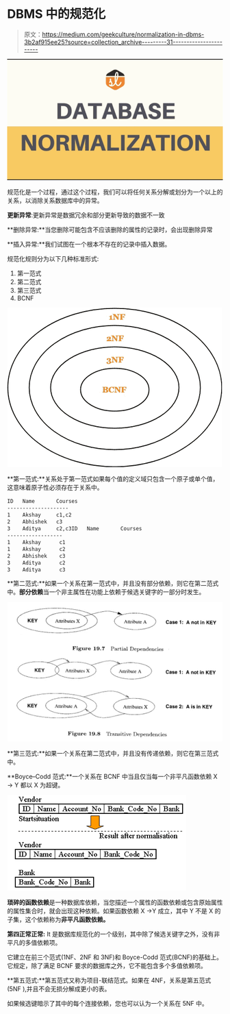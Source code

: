 # DBMS 中的规范化

> 原文：<https://medium.com/geekculture/normalization-in-dbms-3b2af915ee25?source=collection_archive---------31----------------------->

![](img/14ddae435d4cbce22bc15c02f5da314f.png)

规范化是一个过程，通过这个过程，我们可以将任何关系分解或划分为一个以上的关系，以消除关系数据库中的异常。

**更新异常**:更新异常是数据冗余和部分更新导致的数据不一致

**删除异常:**当您删除可能包含不应该删除的属性的记录时，会出现删除异常

**插入异常:**我们试图在一个根本不存在的记录中插入数据。

规范化规则分为以下几种标准形式:

1.  第一范式
2.  第二范式
3.  第三范式
4.  BCNF

![](img/f488a2de8a03a6f6ecde075d2082d91d.png)

**第一范式:**关系处于第一范式如果每个值的定义域只包含一个原子或单个值，这意味着原子性必须存在于关系中。

```
ID   Name       Courses
--------------------
1    Akshay     c1,c2
2    Abhishek   c3
3    Aditya     c2,c3ID   Name       Courses
------------------
1    Akshay      c1
1    Akshay      c2
2    Abhishek    c3
3    Aditya      c2
3    Aditya      c3
```

**第二范式:**如果一个关系在第一范式中，并且没有部分依赖，则它在第二范式中。**部分依赖**当一个非主属性在功能上依赖于候选关键字的一部分时发生。

![](img/7db7140552be31e5c145e1dc5b41f212.png)

**第三范式:**如果一个关系在第二范式中，并且没有传递依赖，则它在第三范式中。

**Boyce–Codd 范式:**一个关系在 BCNF 中当且仅当每一个非平凡函数依赖 X → Y 都以 X 为超键。

![](img/f7c11918f88f7a305430a25c0dace1f7.png)

**琐碎的函数依赖**是一种数据库依赖，当您描述一个属性的函数依赖或包含原始属性的属性集合时，就会出现这种依赖。如果函数依赖 X →Y 成立，其中 Y 不是 X 的子集，这个依赖称为**非平凡函数依赖。**

**第四正常正常:** It 是数据库规范化的一个级别，其中除了候选关键字之外，没有非平凡的多值依赖项。

它建立在前三个范式(1NF、2NF 和 3NF)和 Boyce-Codd 范式(BCNF)的基础上。它规定，除了满足 BCNF 要求的数据库之外，它不能包含多个多值依赖项。

**第五范式:**第五范式又称为项目-联结范式。如果在 4NF，关系是第五范式(5NF ),并且不会无损分解成更小的表。

如果候选键暗示了其中的每个连接依赖，您也可以认为一个关系在 5NF 中。